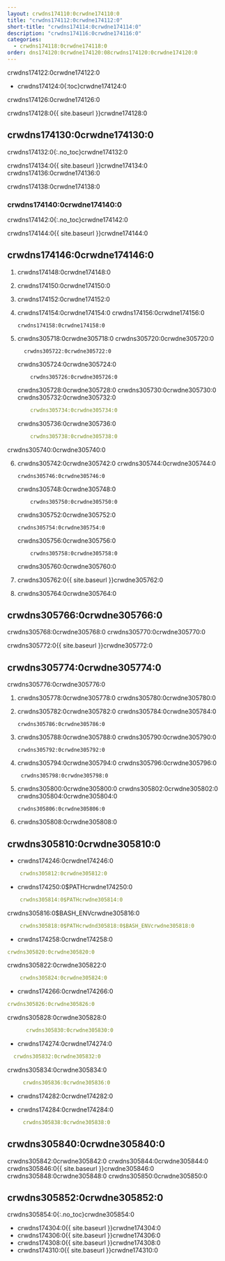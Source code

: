 ```yaml
---
layout: crwdns174110:0crwdne174110:0
title: "crwdns174112:0crwdne174112:0"
short-title: "crwdns174114:0crwdne174114:0"
description: "crwdns174116:0crwdne174116:0"
categories:
  - crwdns174118:0crwdne174118:0
order: dns174120:0crwdne174120:08crwdns174120:0crwdne174120:0
---
```


crwdns174122:0crwdne174122:0

- crwdns174124:0{:toc}crwdne174124:0

crwdns174126:0crwdne174126:0

crwdns174128:0{{ site.baseurl }}crwdne174128:0

## crwdns174130:0crwdne174130:0

crwdns174132:0{:.no_toc}crwdne174132:0

crwdns174134:0{{ site.baseurl }}crwdne174134:0 crwdns174136:0crwdne174136:0

crwdns174138:0crwdne174138:0

### crwdns174140:0crwdne174140:0

crwdns174142:0{:.no_toc}crwdne174142:0

crwdns174144:0{{ site.baseurl }}crwdne174144:0

## crwdns174146:0crwdne174146:0

1. crwdns174148:0crwdne174148:0

2. crwdns174150:0crwdne174150:0

3. crwdns174152:0crwdne174152:0

4. crwdns174154:0crwdne174154:0 crwdns174156:0crwdne174156:0

     ```
     crwdns174158:0crwdne174158:0
     ```

5. crwdns305718:0crwdne305718:0 crwdns305720:0crwdne305720:0

     ```
       crwdns305722:0crwdne305722:0
     ```

     crwdns305724:0crwdne305724:0
    

     ```
         crwdns305726:0crwdne305726:0
     ```

     crwdns305728:0crwdne305728:0 crwdns305730:0crwdne305730:0 crwdns305732:0crwdne305732:0 
    

     ```yaml
         crwdns305734:0crwdne305734:0
     ```

     crwdns305736:0crwdne305736:0
    

     ```yaml
         crwdns305738:0crwdne305738:0
     ```

crwdns305740:0crwdne305740:0

6. crwdns305742:0crwdne305742:0 crwdns305744:0crwdne305744:0

     ```
     crwdns305746:0crwdne305746:0
     ```

     crwdns305748:0crwdne305748:0
    

     ```
         crwdns305750:0crwdne305750:0
     ```

     crwdns305752:0crwdne305752:0
    

     ```
     crwdns305754:0crwdne305754:0
     ```

     crwdns305756:0crwdne305756:0
    

     ```
         crwdns305758:0crwdne305758:0
     ```

     crwdns305760:0crwdne305760:0
    

7. crwdns305762:0{{ site.baseurl }}crwdne305762:0

8. crwdns305764:0crwdne305764:0

## crwdns305766:0crwdne305766:0

crwdns305768:0crwdne305768:0 crwdns305770:0crwdne305770:0

crwdns305772:0{{ site.baseurl }}crwdne305772:0

## crwdns305774:0crwdne305774:0

crwdns305776:0crwdne305776:0

1. crwdns305778:0crwdne305778:0 crwdns305780:0crwdne305780:0

2. crwdns305782:0crwdne305782:0 crwdns305784:0crwdne305784:0

     ```
     crwdns305786:0crwdne305786:0
     ```

3. crwdns305788:0crwdne305788:0 crwdns305790:0crwdne305790:0

     ```
     crwdns305792:0crwdne305792:0
     ```

4. crwdns305794:0crwdne305794:0 crwdns305796:0crwdne305796:0

     ```
      crwdns305798:0crwdne305798:0
     ```

5. crwdns305800:0crwdne305800:0 crwdns305802:0crwdne305802:0 crwdns305804:0crwdne305804:0

     ```
     crwdns305806:0crwdne305806:0
     ```

6. crwdns305808:0crwdne305808:0

## crwdns305810:0crwdne305810:0

- crwdns174246:0crwdne174246:0

```yaml
    crwdns305812:0crwdne305812:0
```

- crwdns174250:0$PATHcrwdne174250:0 

```yaml
    crwdns305814:0$PATHcrwdne305814:0
```

crwdns305816:0$BASH_ENVcrwdne305816:0

```yaml
    crwdns305818:0$PATHcrwdnd305818:0$BASH_ENVcrwdne305818:0
```

- crwdns174258:0crwdne174258:0

```yaml
crwdns305820:0crwdne305820:0
```

crwdns305822:0crwdne305822:0

```yaml
    crwdns305824:0crwdne305824:0
```

- crwdns174266:0crwdne174266:0

```yaml
crwdns305826:0crwdne305826:0
```

crwdns305828:0crwdne305828:0

```yaml
      crwdns305830:0crwdne305830:0
```

- crwdns174274:0crwdne174274:0

```yaml
  crwdns305832:0crwdne305832:0
```

crwdns305834:0crwdne305834:0

```yaml
     crwdns305836:0crwdne305836:0
```

- crwdns174282:0crwdne174282:0

- crwdns174284:0crwdne174284:0

```yaml
     crwdns305838:0crwdne305838:0
```

## crwdns305840:0crwdne305840:0

crwdns305842:0crwdne305842:0 crwdns305844:0crwdne305844:0 crwdns305846:0{{ site.baseurl }}crwdne305846:0 crwdns305848:0crwdne305848:0 crwdns305850:0crwdne305850:0

## crwdns305852:0crwdne305852:0

crwdns305854:0{:.no_toc}crwdne305854:0

- crwdns174304:0{{ site.baseurl }}crwdne174304:0
- crwdns174306:0{{ site.baseurl }}crwdne174306:0
- crwdns174308:0{{ site.baseurl }}crwdne174308:0
- crwdns174310:0{{ site.baseurl }}crwdne174310:0